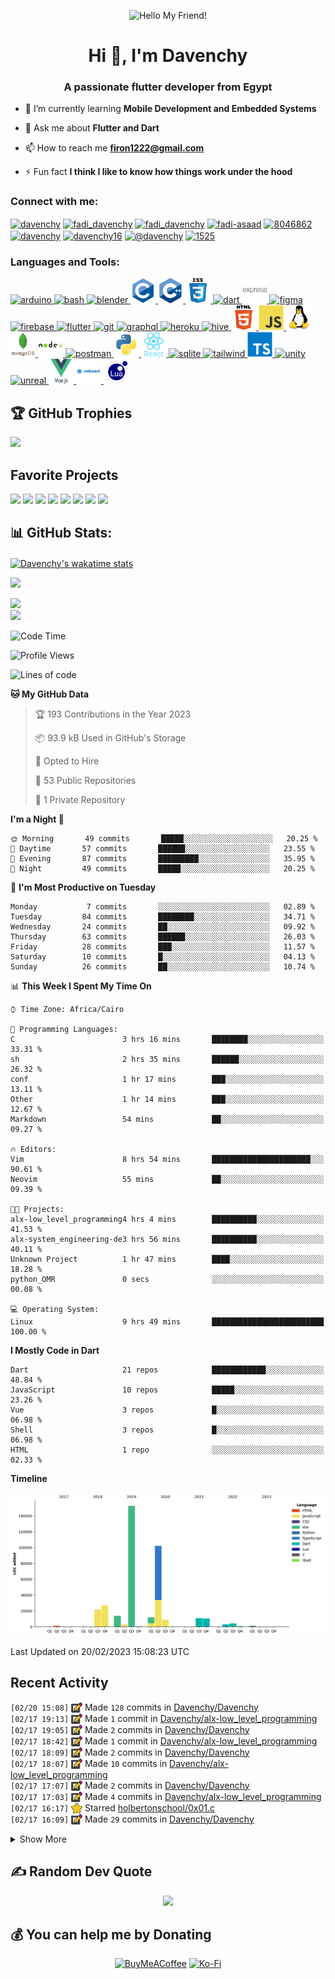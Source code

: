 <p align="center"><img alt="Hello My Friend!" src="https://readme-typing-svg.demolab.com?center=true&vCenter=true&font=Fira+Code&pause=1000&lines=Hello+My+Friend!" /></p>
<h1 align="center">Hi 👋, I'm Davenchy</h1>
<h3 align="center">A passionate flutter developer from Egypt</h3>

- 🌱 I’m currently learning **Mobile Development and Embedded Systems**

- 💬 Ask me about **Flutter and Dart**

- 📫 How to reach me **firon1222@gmail.com**

- ⚡ Fun fact **I think I like to know how things work under the hood**

<h3 align="left">Connect with me:</h3>
<p align="left">
<a href="https://codepen.io/davenchy" target="blank"><img align="center" src="https://raw.githubusercontent.com/rahuldkjain/github-profile-readme-generator/master/src/images/icons/Social/codepen.svg" alt="davenchy" height="30" width="40" /></a>
<a href="https://dev.to/fadi_davenchy" target="blank"><img align="center" src="https://www.google.com/s2/favicons?domain=dev.to&sz=128" alt="fadi_davenchy" height="30" width="40" /></a>
<a href="https://twitter.com/fadi_davenchy" target="blank"><img align="center" src="https://raw.githubusercontent.com/rahuldkjain/github-profile-readme-generator/master/src/images/icons/Social/twitter.svg" alt="fadi_davenchy" height="30" width="40" /></a>
<a href="https://linkedin.com/in/fadi-asaad" target="blank"><img align="center" src="https://raw.githubusercontent.com/rahuldkjain/github-profile-readme-generator/master/src/images/icons/Social/linked-in-alt.svg" alt="fadi-asaad" height="30" width="40" /></a>
<a href="https://stackoverflow.com/users/8046862" target="blank"><img align="center" src="https://raw.githubusercontent.com/rahuldkjain/github-profile-readme-generator/master/src/images/icons/Social/stack-overflow.svg" alt="8046862" height="30" width="40" /></a>
<a href="https://codesandbox.com/davenchy" target="blank"><img align="center" src="https://raw.githubusercontent.com/rahuldkjain/github-profile-readme-generator/master/src/images/icons/Social/codesandbox.svg" alt="davenchy" height="30" width="40" /></a>
<a href="https://fb.com/davenchy16" target="blank"><img align="center" src="https://raw.githubusercontent.com/rahuldkjain/github-profile-readme-generator/master/src/images/icons/Social/facebook.svg" alt="davenchy16" height="30" width="40" /></a>
<a href="https://hashnode.com/@davenchy" target="blank"><img align="center" src="https://raw.githubusercontent.com/rahuldkjain/github-profile-readme-generator/master/src/images/icons/Social/hashnode.svg" alt="@davenchy" height="30" width="40" /></a>
<a href="https://discord.gg/1525" target="blank"><img align="center" src="https://raw.githubusercontent.com/rahuldkjain/github-profile-readme-generator/master/src/images/icons/Social/discord.svg" alt="1525" height="30" width="40" /></a>
</p>

<!--
## 💻 Tech Stack:
![CSS3](https://img.shields.io/badge/css3-%231572B6.svg?style=for-the-badge&logo=css3&logoColor=white) ![C](https://img.shields.io/badge/c-%2300599C.svg?style=for-the-badge&logo=c&logoColor=white) ![C++](https://img.shields.io/badge/c++-%2300599C.svg?style=for-the-badge&logo=c%2B%2B&logoColor=white) ![Dart](https://img.shields.io/badge/dart-%230175C2.svg?style=for-the-badge&logo=dart&logoColor=white) ![GraphQL](https://img.shields.io/badge/-GraphQL-E10098?style=for-the-badge&logo=graphql&logoColor=white) ![JavaScript](https://img.shields.io/badge/javascript-%23323330.svg?style=for-the-badge&logo=javascript&logoColor=%23F7DF1E) ![HTML5](https://img.shields.io/badge/html5-%23E34F26.svg?style=for-the-badge&logo=html5&logoColor=white) ![Markdown](https://img.shields.io/badge/markdown-%23000000.svg?style=for-the-badge&logo=markdown&logoColor=white) ![Python](https://img.shields.io/badge/python-3670A0?style=for-the-badge&logo=python&logoColor=ffdd54) ![Shell Script](https://img.shields.io/badge/shell_script-%23121011.svg?style=for-the-badge&logo=gnu-bash&logoColor=white) ![TypeScript](https://img.shields.io/badge/typescript-%23007ACC.svg?style=for-the-badge&logo=typescript&logoColor=white) ![Netlify](https://img.shields.io/badge/netlify-%23000000.svg?style=for-the-badge&logo=netlify&logoColor=#00C7B7) ![Firebase](https://img.shields.io/badge/firebase-%23039BE5.svg?style=for-the-badge&logo=firebase) ![Heroku](https://img.shields.io/badge/heroku-%23430098.svg?style=for-the-badge&logo=heroku&logoColor=white) ![Apollo-GraphQL](https://img.shields.io/badge/-ApolloGraphQL-311C87?style=for-the-badge&logo=apollo-graphql) ![Express.js](https://img.shields.io/badge/express.js-%23404d59.svg?style=for-the-badge&logo=express&logoColor=%2361DAFB) ![Flutter](https://img.shields.io/badge/Flutter-%2302569B.svg?style=for-the-badge&logo=Flutter&logoColor=white) ![NPM](https://img.shields.io/badge/NPM-%23000000.svg?style=for-the-badge&logo=npm&logoColor=white) ![NodeJS](https://img.shields.io/badge/node.js-6DA55F?style=for-the-badge&logo=node.js&logoColor=white) ![React](https://img.shields.io/badge/react-%2320232a.svg?style=for-the-badge&logo=react&logoColor=%2361DAFB) ![Socket.io](https://img.shields.io/badge/Socket.io-black?style=for-the-badge&logo=socket.io&badgeColor=010101) ![TailwindCSS](https://img.shields.io/badge/tailwindcss-%2338B2AC.svg?style=for-the-badge&logo=tailwind-css&logoColor=white) ![Vue.js](https://img.shields.io/badge/vuejs-%2335495e.svg?style=for-the-badge&logo=vuedotjs&logoColor=%234FC08D) ![Redis](https://img.shields.io/badge/redis-%23DD0031.svg?style=for-the-badge&logo=redis&logoColor=white) ![SQLite](https://img.shields.io/badge/sqlite-%2307405e.svg?style=for-the-badge&logo=sqlite&logoColor=white) ![MongoDB](https://img.shields.io/badge/MongoDB-%234ea94b.svg?style=for-the-badge&logo=mongodb&logoColor=white) ![Gimp Gnu Image Manipulation Program](https://img.shields.io/badge/Gimp-657D8B?style=for-the-badge&logo=gimp&logoColor=FFFFFF) 	![Figma](https://img.shields.io/badge/figma-%23F24E1E.svg?style=for-the-badge&logo=figma&logoColor=white) ![Blender](https://img.shields.io/badge/blender-%23F5792A.svg?style=for-the-badge&logo=blender&logoColor=white) ![Arduino](https://img.shields.io/badge/-Arduino-00979D?style=for-the-badge&logo=Arduino&logoColor=white) ![ESLint](https://img.shields.io/badge/ESLint-4B3263?style=for-the-badge&logo=eslint&logoColor=white) ![Notion](https://img.shields.io/badge/Notion-%23000000.svg?style=for-the-badge&logo=notion&logoColor=white) ![Trello](https://img.shields.io/badge/Trello-%23026AA7.svg?style=for-the-badge&logo=Trello&logoColor=white) ![Postman](https://img.shields.io/badge/Postman-FF6C37?style=for-the-badge&logo=postman&logoColor=white) ![CMake](https://img.shields.io/badge/CMake-%23008FBA.svg?style=for-the-badge&logo=cmake&logoColor=white)
-->

<h3 align="left">Languages and Tools:</h3>
<p align="left"> <a href="https://www.arduino.cc/" target="_blank" rel="noreferrer"> <img src="https://cdn.worldvectorlogo.com/logos/arduino-1.svg" alt="arduino" width="40" height="40"/> </a> <a href="https://www.gnu.org/software/bash/" target="_blank" rel="noreferrer"> <img src="https://www.vectorlogo.zone/logos/gnu_bash/gnu_bash-icon.svg" alt="bash" width="40" height="40"/> </a> <a href="https://www.blender.org/" target="_blank" rel="noreferrer"> <img src="https://download.blender.org/branding/community/blender_community_badge_white.svg" alt="blender" width="40" height="40"/> </a> <a href="https://www.cprogramming.com/" target="_blank" rel="noreferrer"> <img src="https://raw.githubusercontent.com/devicons/devicon/master/icons/c/c-original.svg" alt="c" width="40" height="40"/> </a> <a href="https://www.w3schools.com/cpp/" target="_blank" rel="noreferrer"> <img src="https://raw.githubusercontent.com/devicons/devicon/master/icons/cplusplus/cplusplus-original.svg" alt="cplusplus" width="40" height="40"/> </a> <a href="https://www.w3schools.com/css/" target="_blank" rel="noreferrer"> <img src="https://raw.githubusercontent.com/devicons/devicon/master/icons/css3/css3-original-wordmark.svg" alt="css3" width="40" height="40"/> </a> <a href="https://dart.dev" target="_blank" rel="noreferrer"> <img src="https://www.vectorlogo.zone/logos/dartlang/dartlang-icon.svg" alt="dart" width="40" height="40"/> </a> <a href="https://expressjs.com" target="_blank" rel="noreferrer"> <img src="https://raw.githubusercontent.com/devicons/devicon/master/icons/express/express-original-wordmark.svg" alt="express" width="40" height="40"/> </a> <a href="https://www.figma.com/" target="_blank" rel="noreferrer"> <img src="https://www.vectorlogo.zone/logos/figma/figma-icon.svg" alt="figma" width="40" height="40"/> </a> <a href="https://firebase.google.com/" target="_blank" rel="noreferrer"> <img src="https://www.vectorlogo.zone/logos/firebase/firebase-icon.svg" alt="firebase" width="40" height="40"/> </a> <a href="https://flutter.dev" target="_blank" rel="noreferrer"> <img src="https://www.vectorlogo.zone/logos/flutterio/flutterio-icon.svg" alt="flutter" width="40" height="40"/> </a> <a href="https://git-scm.com/" target="_blank" rel="noreferrer"> <img src="https://www.vectorlogo.zone/logos/git-scm/git-scm-icon.svg" alt="git" width="40" height="40"/> </a> <a href="https://graphql.org" target="_blank" rel="noreferrer"> <img src="https://www.vectorlogo.zone/logos/graphql/graphql-icon.svg" alt="graphql" width="40" height="40"/> </a> <a href="https://heroku.com" target="_blank" rel="noreferrer"> <img src="https://www.vectorlogo.zone/logos/heroku/heroku-icon.svg" alt="heroku" width="40" height="40"/> </a> <a href="https://hive.apache.org/" target="_blank" rel="noreferrer"> <img src="https://www.vectorlogo.zone/logos/apache_hive/apache_hive-icon.svg" alt="hive" width="40" height="40"/> </a> <a href="https://www.w3.org/html/" target="_blank" rel="noreferrer"> <img src="https://raw.githubusercontent.com/devicons/devicon/master/icons/html5/html5-original-wordmark.svg" alt="html5" width="40" height="40"/> </a> <a href="https://developer.mozilla.org/en-US/docs/Web/JavaScript" target="_blank" rel="noreferrer"> <img src="https://raw.githubusercontent.com/devicons/devicon/master/icons/javascript/javascript-original.svg" alt="javascript" width="40" height="40"/> </a> <a href="https://www.linux.org/" target="_blank" rel="noreferrer"> <img src="https://raw.githubusercontent.com/devicons/devicon/master/icons/linux/linux-original.svg" alt="linux" width="40" height="40"/> </a> <a href="https://www.mongodb.com/" target="_blank" rel="noreferrer"> <img src="https://raw.githubusercontent.com/devicons/devicon/master/icons/mongodb/mongodb-original-wordmark.svg" alt="mongodb" width="40" height="40"/> </a> <a href="https://nodejs.org" target="_blank" rel="noreferrer"> <img src="https://raw.githubusercontent.com/devicons/devicon/master/icons/nodejs/nodejs-original-wordmark.svg" alt="nodejs" width="40" height="40"/> </a> <a href="https://postman.com" target="_blank" rel="noreferrer"> <img src="https://www.vectorlogo.zone/logos/getpostman/getpostman-icon.svg" alt="postman" width="40" height="40"/> </a> <a href="https://www.python.org" target="_blank" rel="noreferrer"> <img src="https://raw.githubusercontent.com/devicons/devicon/master/icons/python/python-original.svg" alt="python" width="40" height="40"/> </a> <a href="https://reactjs.org/" target="_blank" rel="noreferrer"> <img src="https://raw.githubusercontent.com/devicons/devicon/master/icons/react/react-original-wordmark.svg" alt="react" width="40" height="40"/> </a> <a href="https://www.sqlite.org/" target="_blank" rel="noreferrer"> <img src="https://www.vectorlogo.zone/logos/sqlite/sqlite-icon.svg" alt="sqlite" width="40" height="40"/> </a> <a href="https://tailwindcss.com/" target="_blank" rel="noreferrer"> <img src="https://www.vectorlogo.zone/logos/tailwindcss/tailwindcss-icon.svg" alt="tailwind" width="40" height="40"/> </a> <a href="https://www.typescriptlang.org/" target="_blank" rel="noreferrer"> <img src="https://raw.githubusercontent.com/devicons/devicon/master/icons/typescript/typescript-original.svg" alt="typescript" width="40" height="40"/> </a> <a href="https://unity.com/" target="_blank" rel="noreferrer"> <img src="https://www.vectorlogo.zone/logos/unity3d/unity3d-icon.svg" alt="unity" width="40" height="40"/> </a> <a href="https://unrealengine.com/" target="_blank" rel="noreferrer"> <img src="https://raw.githubusercontent.com/kenangundogan/fontisto/036b7eca71aab1bef8e6a0518f7329f13ed62f6b/icons/svg/brand/unreal-engine.svg" alt="unreal" width="40" height="40"/> </a> <a href="https://vuejs.org/" target="_blank" rel="noreferrer"> <img src="https://raw.githubusercontent.com/devicons/devicon/master/icons/vuejs/vuejs-original-wordmark.svg" alt="vuejs" width="40" height="40"/> </a> <a href="https://webpack.js.org" target="_blank" rel="noreferrer"> <img src="https://raw.githubusercontent.com/devicons/devicon/d00d0969292a6569d45b06d3f350f463a0107b0d/icons/webpack/webpack-original-wordmark.svg" alt="webpack" width="40" height="40"/> </a>
<a href="https://webpack.js.org" target="_blank" rel="noreferrer"> <img src="https://raw.githubusercontent.com/github/explore/80688e429a7d4ef2fca1e82350fe8e3517d3494d/topics/lua/lua.png" alt="lua" width="40" height="40"/> </a></p>

## 🏆 GitHub Trophies
![](https://github-profile-trophy.vercel.app/?username=Davenchy&theme=discord&no-frame=true&no-bg=true)

## Favorite Projects

[![](https://github-readme-stats.vercel.app/api/pin/?show_owner=true&theme=radical&hide_border=true&username=Davenchy&repo=live-torrent)](https://github.com/Davenchy/live-torrent)
[![](https://github-readme-stats.vercel.app/api/pin/?show_owner=true&theme=radical&hide_border=true&username=Davenchy&repo=smart_controller)](https://github.com/Davenchy/smart_controller)
[![](https://github-readme-stats.vercel.app/api/pin/?show_owner=true&theme=radical&hide_border=true&username=Davenchy&repo=stop_watch_app)](https://github.com/Davenchy/stop_watch_app)
[![](https://github-readme-stats.vercel.app/api/pin/?show_owner=true&theme=radical&hide_border=true&username=Davenchy&repo=weather_app)](https://github.com/Davenchy/weather_app)
[![](https://github-readme-stats.vercel.app/api/pin/?show_owner=true&theme=radical&hide_border=true&username=Davenchy&repo=news_app)](https://github.com/Davenchy/news_app)
[![](https://github-readme-stats.vercel.app/api/pin/?show_owner=true&theme=radical&hide_border=true&username=Davenchy&repo=rock_paper_scissors)](https://github.com/Davenchy/rock_paper_scissors)
[![](https://github-readme-stats.vercel.app/api/pin/?show_owner=true&theme=radical&hide_border=true&username=Davenchy&repo=xo_flutter_game)](https://github.com/Davenchy/xo_flutter_game)
[![](https://github-readme-stats.vercel.app/api/pin/?show_owner=true&theme=radical&hide_border=true&username=Davenchy&repo=bool_quizzes)](https://github.com/Davenchy/bool_quizzes)

## 📊 GitHub Stats:

<a href="https://github.com/Davenchy">
<img align="center" alt="Davenchy's wakatime stats" src="https://github-readme-stats.vercel.app/api/wakatime?username=davenchy&theme=radical&hide_border=true" />
</a>


![](https://github-readme-stats.vercel.app/api?username=Davenchy&theme=radical&hide_border=true&include_all_commits=true&count_private=false&show_icons=true)<br/>

![](https://github-readme-streak-stats.herokuapp.com/?user=Davenchy&theme=radical&hide_border=true)<br/>
![](https://github-readme-stats.vercel.app/api/top-langs/?username=Davenchy&theme=radical&hide_border=true&include_all_commits=true&count_private=false&layout=compact&langs_count=10)

<!--START_SECTION:waka-->
![Code Time](http://img.shields.io/badge/Code%20Time-109%20hrs%2055%20mins-blue)

![Profile Views](http://img.shields.io/badge/Profile%20Views-95-blue)

![Lines of code](https://img.shields.io/badge/From%20Hello%20World%20I%27ve%20Written-371%20Thousand%20lines%20of%20code-blue)

**🐱 My GitHub Data** 

> 🏆 193 Contributions in the Year 2023
 > 
> 📦 93.9 kB Used in GitHub's Storage 
 > 
> 💼 Opted to Hire
 > 
> 📜 53 Public Repositories 
 > 
> 🔑 1 Private Repository 
 > 
**I'm a Night 🦉** 

```text
🌞 Morning       49 commits       █████░░░░░░░░░░░░░░░░░░░░   20.25 % 
🌆 Daytime       57 commits       ██████░░░░░░░░░░░░░░░░░░░   23.55 % 
🌃 Evening       87 commits       █████████░░░░░░░░░░░░░░░░   35.95 % 
🌙 Night         49 commits       █████░░░░░░░░░░░░░░░░░░░░   20.25 % 

```
📅 **I'm Most Productive on Tuesday** 

```text
Monday           7 commits       ░░░░░░░░░░░░░░░░░░░░░░░░░   02.89 % 
Tuesday         84 commits       ████████░░░░░░░░░░░░░░░░░   34.71 % 
Wednesday       24 commits       ██░░░░░░░░░░░░░░░░░░░░░░░   09.92 % 
Thursday        63 commits       ██████░░░░░░░░░░░░░░░░░░░   26.03 % 
Friday          28 commits       ███░░░░░░░░░░░░░░░░░░░░░░   11.57 % 
Saturday        10 commits       █░░░░░░░░░░░░░░░░░░░░░░░░   04.13 % 
Sunday          26 commits       ██░░░░░░░░░░░░░░░░░░░░░░░   10.74 % 

```


📊 **This Week I Spent My Time On** 

```text
⌚︎ Time Zone: Africa/Cairo

💬 Programming Languages: 
C                        3 hrs 16 mins       ████████░░░░░░░░░░░░░░░░░   33.31 % 
sh                       2 hrs 35 mins       ██████░░░░░░░░░░░░░░░░░░░   26.32 % 
conf                     1 hr 17 mins        ███░░░░░░░░░░░░░░░░░░░░░░   13.11 % 
Other                    1 hr 14 mins        ███░░░░░░░░░░░░░░░░░░░░░░   12.67 % 
Markdown                 54 mins             ██░░░░░░░░░░░░░░░░░░░░░░░   09.27 % 

🔥 Editors: 
Vim                      8 hrs 54 mins       ██████████████████████░░░   90.61 % 
Neovim                   55 mins             ██░░░░░░░░░░░░░░░░░░░░░░░   09.39 % 

🐱‍💻 Projects: 
alx-low_level_programming4 hrs 4 mins        ██████████░░░░░░░░░░░░░░░   41.53 % 
alx-system_engineering-de3 hrs 56 mins       ██████████░░░░░░░░░░░░░░░   40.11 % 
Unknown Project          1 hr 47 mins        ████░░░░░░░░░░░░░░░░░░░░░   18.28 % 
python_OMR               0 secs              ░░░░░░░░░░░░░░░░░░░░░░░░░   00.08 % 

💻 Operating System: 
Linux                    9 hrs 49 mins       █████████████████████████   100.00 % 

```

**I Mostly Code in Dart** 

```text
Dart                     21 repos            ████████████░░░░░░░░░░░░░   48.84 % 
JavaScript               10 repos            █████░░░░░░░░░░░░░░░░░░░░   23.26 % 
Vue                      3 repos             █░░░░░░░░░░░░░░░░░░░░░░░░   06.98 % 
Shell                    3 repos             █░░░░░░░░░░░░░░░░░░░░░░░░   06.98 % 
HTML                     1 repo              ░░░░░░░░░░░░░░░░░░░░░░░░░   02.33 % 

```


**Timeline**

![Chart not found](https://raw.githubusercontent.com/Davenchy/Davenchy/main/charts/bar_graph.png) 


 Last Updated on 20/02/2023 15:08:23 UTC
<!--END_SECTION:waka-->

## Recent Activity
<!--START_SECTION:activity-->
`[02/20 15:08]` <img alt="📝" src="https://github.com/BrandgrandRealMe/github-activity-readme/raw/master/icons/commit.png" align="top" height="18"> Made `128` commits in [Davenchy/Davenchy](https://github.com/Davenchy/Davenchy)  
`[02/17 19:13]` <img alt="📝" src="https://github.com/BrandgrandRealMe/github-activity-readme/raw/master/icons/commit.png" align="top" height="18"> Made `1` commit in [Davenchy/alx-low_level_programming](https://github.com/Davenchy/alx-low_level_programming)  
`[02/17 19:05]` <img alt="📝" src="https://github.com/BrandgrandRealMe/github-activity-readme/raw/master/icons/commit.png" align="top" height="18"> Made `2` commits in [Davenchy/Davenchy](https://github.com/Davenchy/Davenchy)  
`[02/17 18:42]` <img alt="📝" src="https://github.com/BrandgrandRealMe/github-activity-readme/raw/master/icons/commit.png" align="top" height="18"> Made `1` commit in [Davenchy/alx-low_level_programming](https://github.com/Davenchy/alx-low_level_programming)  
`[02/17 18:09]` <img alt="📝" src="https://github.com/BrandgrandRealMe/github-activity-readme/raw/master/icons/commit.png" align="top" height="18"> Made `2` commits in [Davenchy/Davenchy](https://github.com/Davenchy/Davenchy)  
`[02/17 18:07]` <img alt="📝" src="https://github.com/BrandgrandRealMe/github-activity-readme/raw/master/icons/commit.png" align="top" height="18"> Made `10` commits in [Davenchy/alx-low_level_programming](https://github.com/Davenchy/alx-low_level_programming)  
`[02/17 17:07]` <img alt="📝" src="https://github.com/BrandgrandRealMe/github-activity-readme/raw/master/icons/commit.png" align="top" height="18"> Made `2` commits in [Davenchy/Davenchy](https://github.com/Davenchy/Davenchy)  
`[02/17 17:03]` <img alt="📝" src="https://github.com/BrandgrandRealMe/github-activity-readme/raw/master/icons/commit.png" align="top" height="18"> Made `4` commits in [Davenchy/alx-low_level_programming](https://github.com/Davenchy/alx-low_level_programming)  
`[02/17 16:17]` <img alt="⭐" src="https://github.com/BrandgrandRealMe/github-activity-readme/raw/master/icons/star.png" align="top" height="18"> Starred [holbertonschool/0x01.c](https://github.com/holbertonschool/0x01.c)  
`[02/17 16:09]` <img alt="📝" src="https://github.com/BrandgrandRealMe/github-activity-readme/raw/master/icons/commit.png" align="top" height="18"> Made `29` commits in [Davenchy/Davenchy](https://github.com/Davenchy/Davenchy)  

<details><summary>Show More</summary>

`[02/16 17:01]` <img alt="📝" src="https://github.com/BrandgrandRealMe/github-activity-readme/raw/master/icons/commit.png" align="top" height="18"> Made `15` commits in [Davenchy/alx-low_level_programming](https://github.com/Davenchy/alx-low_level_programming)  
`[02/16 11:28]` <img alt="📂" src="https://github.com/BrandgrandRealMe/github-activity-readme/raw/master/icons/create-branch.png" align="top" height="18"> Created branch [`main`](https://github.com/Davenchy/alx-low_level_programming/tree/main) in [Davenchy/alx-low_level_programming](https://github.com/Davenchy/alx-low_level_programming)  
`[02/16 11:17]` <img alt="➕" src="https://github.com/BrandgrandRealMe/github-activity-readme/raw/master/icons/create-repo.png" align="top" height="18"> Created repository [Davenchy/alx-low_level_programming](https://github.com/Davenchy/alx-low_level_programming)  
`[02/15 20:15]` <img alt="⭐" src="https://github.com/BrandgrandRealMe/github-activity-readme/raw/master/icons/star.png" align="top" height="18"> Starred [Mahmoud-Samy-Creator/Linux-command-learning-course](https://github.com/Mahmoud-Samy-Creator/Linux-command-learning-course)  
`[02/14 17:46]` <img alt="📝" src="https://github.com/BrandgrandRealMe/github-activity-readme/raw/master/icons/commit.png" align="top" height="18"> Made `73` commits in [Davenchy/alx-system_engineering-devops](https://github.com/Davenchy/alx-system_engineering-devops)  
`[02/09 09:01]` <img alt="📝" src="https://github.com/BrandgrandRealMe/github-activity-readme/raw/master/icons/commit.png" align="top" height="18"> Made `1` commit in [Davenchy/Davenchy](https://github.com/Davenchy/Davenchy)  
`[02/09 08:47]` <img alt="⭐" src="https://github.com/BrandgrandRealMe/github-activity-readme/raw/master/icons/star.png" align="top" height="18"> Starred [BrandgrandRealMe/github-activity-readme](https://github.com/BrandgrandRealMe/github-activity-readme)  
`[02/09 08:46]` <img alt="📝" src="https://github.com/BrandgrandRealMe/github-activity-readme/raw/master/icons/commit.png" align="top" height="18"> Made `9` commits in [Davenchy/Davenchy](https://github.com/Davenchy/Davenchy)  
`[02/09 06:59]` <img alt="📝" src="https://github.com/BrandgrandRealMe/github-activity-readme/raw/master/icons/commit.png" align="top" height="18"> Made `13` commits in [Davenchy/alx-system_engineering-devops](https://github.com/Davenchy/alx-system_engineering-devops)  
`[02/09 00:53]` <img alt="📝" src="https://github.com/BrandgrandRealMe/github-activity-readme/raw/master/icons/commit.png" align="top" height="18"> Made `2` commits in [Davenchy/Davenchy](https://github.com/Davenchy/Davenchy)  
`[02/08 20:05]` <img alt="⭐" src="https://github.com/BrandgrandRealMe/github-activity-readme/raw/master/icons/star.png" align="top" height="18"> Starred [philopaterwaheed/alx-system_engineering-devops](https://github.com/philopaterwaheed/alx-system_engineering-devops)  
`[02/08 16:28]` <img alt="📝" src="https://github.com/BrandgrandRealMe/github-activity-readme/raw/master/icons/commit.png" align="top" height="18"> Made `13` commits in [Davenchy/alx-system_engineering-devops](https://github.com/Davenchy/alx-system_engineering-devops)  

</details>
<!--END_SECTION:activity-->

## ✍️ Random Dev Quote
<p align="center"><img src="https://quotes-github-readme.vercel.app/api?type=horizontal&theme=tokyonight" /></p>

## 💰 You can help me by Donating
<p align="center">
<a target="blank" href="https://buymeacoffee.com/davenchy"><img alt="BuyMeACoffee" src="https://img.shields.io/badge/Buy%20Me%20a%20Coffee-ffdd00?style=for-the-badge&logo=buy-me-a-coffee&logoColor=black" /></a>
<a target="blank" href="https://ko-fi.com/davenchy"><img alt="Ko-Fi" src="https://img.shields.io/badge/Ko--fi-F16061?style=for-the-badge&logo=ko-fi&logoColor=white" /></a>
</p>
